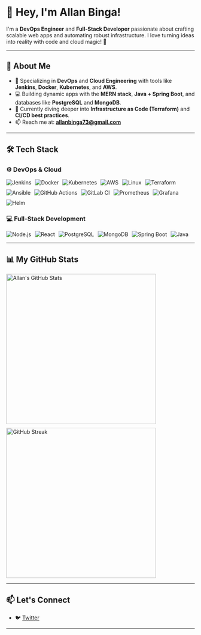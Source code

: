# 👋 Hey, I'm Allan Binga!

I'm a **DevOps Engineer** and **Full-Stack Developer** passionate about crafting scalable web apps and automating robust infrastructure. I love turning ideas into reality with code and cloud magic! 🚀

---

## 🌟 About Me

- 🔧 Specializing in **DevOps** and **Cloud Engineering** with tools like **Jenkins**, **Docker**, **Kubernetes**, and **AWS**.
- 💻 Building dynamic apps with the **MERN stack**, **Java + Spring Boot**, and databases like **PostgreSQL** and **MongoDB**.
- 🌱 Currently diving deeper into **Infrastructure as Code (Terraform)** and **CI/CD best practices**.
- 📫 Reach me at: **[allanbinga73@gmail.com](mailto:allanbinga73@gmail.com)**

---

## 🛠️ Tech Stack

### ⚙️ DevOps & Cloud

<div style="display: flex; gap: 10px; flex-wrap: wrap;">
  <img src="https://img.shields.io/badge/Jenkins-%23D24939.svg?style=flat-square&logo=jenkins&logoColor=white" alt="Jenkins" />
  <img src="https://img.shields.io/badge/Docker-%232496ED.svg?style=flat-square&logo=docker&logoColor=white" alt="Docker" />
  <img src="https://img.shields.io/badge/Kubernetes-%23326CE5.svg?style=flat-square&logo=kubernetes&logoColor=white" alt="Kubernetes" />
  <img src="https://img.shields.io/badge/AWS-%23FF9900.svg?style=flat-square&logo=amazon-aws&logoColor=white" alt="AWS" />
  <img src="https://img.shields.io/badge/Linux-%23FCC624.svg?style=flat-square&logo=linux&logoColor=black" alt="Linux" />
  <img src="https://img.shields.io/badge/Terraform-%237B42BC.svg?style=flat-square&logo=terraform&logoColor=white" alt="Terraform" />
  <img src="https://img.shields.io/badge/Ansible-%231A1918.svg?style=flat-square&logo=ansible&logoColor=white" alt="Ansible" />
  <img src="https://img.shields.io/badge/GitHub_Actions-%232088FF.svg?style=flat-square&logo=github-actions&logoColor=white" alt="GitHub Actions" />
  <img src="https://img.shields.io/badge/GitLab_CI-%23FCA121.svg?style=flat-square&logo=gitlab&logoColor=white" alt="GitLab CI" />
  <img src="https://img.shields.io/badge/Prometheus-%23E6522C.svg?style=flat-square&logo=prometheus&logoColor=white" alt="Prometheus" />
  <img src="https://img.shields.io/badge/Grafana-%23F46800.svg?style=flat-square&logo=grafana&logoColor=white" alt="Grafana" />
  <img src="https://img.shields.io/badge/Helm-%230F1689.svg?style=flat-square&logo=helm&logoColor=white" alt="Helm" />
</div>

### 💻 Full-Stack Development

<div style="display: flex; gap: 10px; flex-wrap: wrap;">
  <img src="https://img.shields.io/badge/Node.js-%23339933.svg?style=flat-square&logo=node.js&logoColor=white" alt="Node.js" />
  <img src="https://img.shields.io/badge/React-%2320232a.svg?style=flat-square&logo=react&logoColor=%2361DAFB" alt="React" />
  <img src="https://img.shields.io/badge/PostgreSQL-%23316192.svg?style=flat-square&logo=postgresql&logoColor=white" alt="PostgreSQL" />
  <img src="https://img.shields.io/badge/MongoDB-%2347A248.svg?style=flat-square&logo=mongodb&logoColor=white" alt="MongoDB" />
  <img src="https://img.shields.io/badge/Spring_Boot-%236DB33F.svg?style=flat-square&logo=spring-boot&logoColor=white" alt="Spring Boot" />
  <img src="https://img.shields.io/badge/Java-%23ED8B00.svg?style=flat-square&logo=java&logoColor=white" alt="Java" />
</div>

---

## 📊 My GitHub Stats

<div style="display: flex; gap: 10px; flex-wrap: wrap;">
  <img src="https://github-readme-stats.vercel.app/api?username=Allan-Binga&show_icons=true&theme=radical" alt="Allan's GitHub Stats" width="400" />
  <img src="https://streak-stats.demolab.com/?user=Allan-Binga&theme=radical" alt="GitHub Streak" width="400" />
</div>

---

## 📫 Let's Connect

<!-- - 💼 [LinkedIn](https://www.linkedin.com/in/allanbinga) *Update with your link*
- 🌐 [Portfolio](https://allanbinga.dev) *Update with your link* -->

- 🐦 [Twitter](https://x.com/B1nga__)

---
